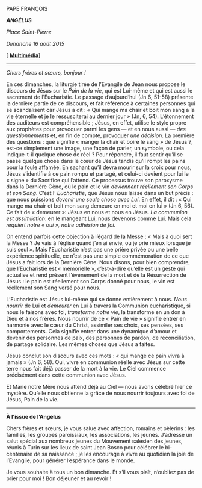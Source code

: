 PAPE FRANÇOIS

***ANGÉLUS***

*Place Saint-Pierre*

*Dimanche 16 août 2015*

[ **[Multimédia](http://w2.vatican.va/content/francesco/fr/events/event.dir.html/content/vaticanevents/fr/2015/8/16/angelus.html)**]

* * *

*Chers frères et sœurs, bonjour !*

En ces dimanches, la liturgie tirée de l’Evangile de Jean nous propose le discours de Jésus sur le *Pain de la vie*, qui est Lui-même et qui est aussi le sacrement de l’Eucharistie. Le passage d’aujourd’hui (Jn 6, 51-58) présente la dernière partie de ce discours, et fait référence à certaines personnes qui se scandalisent car Jésus a dit : « Qui mange ma chair et boit mon sang a la vie éternelle et je le ressusciterai au dernier jour » (Jn, 6, 54). L’étonnement des auditeurs est compréhensible ; Jésus, en effet, utilise le style propre aux prophètes pour provoquer parmi les gens — et en nous aussi — *des questionnements* et, en fin de compte, provoquer *une décision*. La première des questions : que signifie « manger la chair et boire le sang » de Jésus ?, est-ce simplement une image, une façon de parler, un symbole, ou cela indique-t-il quelque chose de réel ? Pour répondre, il faut sentir qu’il se passe quelque chose dans le cœur de Jésus tandis qu’il rompt les pains pour la foule affamée. En sachant qu’il devra mourir sur la croix pour nous, Jésus s’identifie à ce pain rompu et partagé, et celui-ci devient pour lui le « signe » du Sacrifice qui l’attend. Ce processus trouve son paroxysme dans la Dernière Cène, où le pain et le vin *deviennent réellement son Corps et son Sang*. C’est l’ *Eucharistie*, que Jésus nous laisse dans un but précis : que nous puissions *devenir une seule chose avec Lui*. En effet, il dit : « Qui mange ma chair et boit mon sang demeure en moi et moi en lui » (Jn 6, 56). Ce fait de « demeurer »: Jésus en nous et nous en Jésus. *La communion est assimilation*: en le mangeant Lui, nous devenons comme Lui. Mais cela *requiert notre « oui », notre adhésion de foi*.

On entend parfois cette objection à l’égard de la Messe : « Mais à quoi sert la Messe ? Je vais à l’église quand j’en ai envie, ou je prie mieux lorsque je suis seul ». Mais l’Eucharistie n’est pas une prière privée ou une belle expérience spirituelle, ce n’est pas une simple commémoration de ce que Jésus a fait lors de la Dernière Cène. Nous disons, pour bien comprendre, que l’Eucharistie est « mémorielle », c’est-à-dire qu’elle est un geste qui actualise et rend présent l’événement de la mort et de la Résurrection de Jésus : le pain est réellement son Corps donné pour nous, le vin est réellement son Sang versé pour nous.

L’Eucharistie est Jésus lui-même qui se donne entièrement à nous. *Nous nourrir* de Lui et *demeurer* en Lui à travers la Communion eucharistique, si nous le faisons avec foi, *transforme notre vie*, la transforme en un don à Dieu et à nos frères. Nous nourrir de ce « Pain de vie » signifie entrer en harmonie avec le cœur du Christ, assimiler ses choix, ses pensées, ses comportements. Cela signifie entrer dans une dynamique d’amour et devenir des personnes de paix, des personnes de pardon, de réconciliation, de partage solidaire. Les mêmes choses que Jésus a faites.

Jésus conclut son discours avec ces mots : « qui mange ce pain vivra à jamais » (Jn 6, 58). Oui, vivre en communion réelle avec Jésus sur cette terre nous fait déjà passer de la mort à la vie. Le Ciel commence précisément dans cette communion avec Jésus.

Et Marie notre Mère nous attend déjà au Ciel — nous avons célébré hier ce mystère. Qu’elle nous obtienne la grâce de nous nourrir toujours avec foi de Jésus, Pain de la vie.

* * *

**À l’issue de l’Angélus**

Chers frères et sœurs, je vous salue avec affection, romains et pèlerins : les familles, les groupes paroissiaux, les associations, les jeunes. J’adresse un salut spécial aux nombreux jeunes du Mouvement salésien des jeunes, réunis à Turin sur les lieux de saint Jean Bosco pour célébrer le bi-centenaire de sa naissance ; je les encourage à vivre au quotidien la joie de l’Evangile, pour générer l’espérance dans le monde.

Je vous souhaite à tous un bon dimanche. Et s’il vous plaît, n’oubliez pas de prier pour moi ! Bon déjeuner et au revoir !